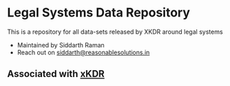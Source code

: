 # Legal Systems Data Repository

This is a repository for all data-sets released by XKDR around legal systems
- Maintained by Siddarth Raman
- Reach out on siddarth@reasonablesolutions.in

## Associated with [xKDR](www.xkdr.org)
